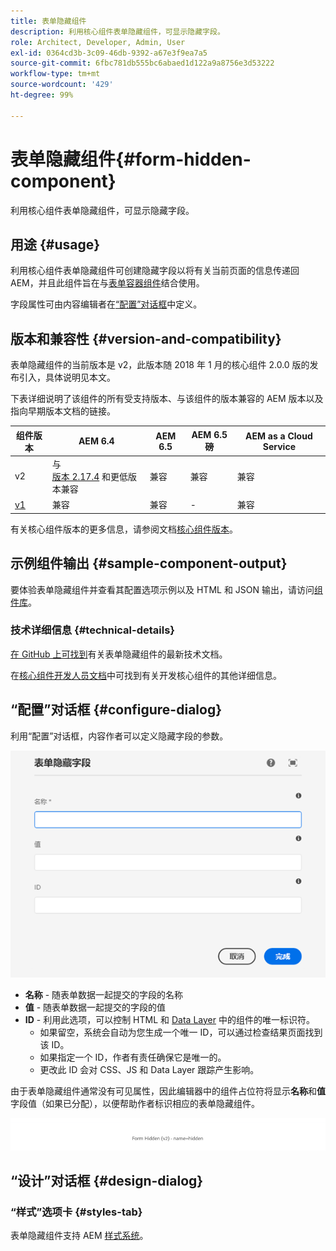 ```yaml
---
title: 表单隐藏组件
description: 利用核心组件表单隐藏组件，可显示隐藏字段。
role: Architect, Developer, Admin, User
exl-id: 0364cd3b-3c09-46db-9392-a67e3f9ea7a5
source-git-commit: 6fbc781db555bc6abaed1d122a9a8756e3d53222
workflow-type: tm+mt
source-wordcount: '429'
ht-degree: 99%

---
```


# 表单隐藏组件{#form-hidden-component}

利用核心组件表单隐藏组件，可显示隐藏字段。

## 用途 {#usage}

利用核心组件表单隐藏组件可创建隐藏字段以将有关当前页面的信息传递回 AEM，并且此组件旨在与[表单容器组件](form-container.md)结合使用。

字段属性可由内容编辑者在[“配置”对话框](form-hidden.md)中定义。

## 版本和兼容性 {#version-and-compatibility}

表单隐藏组件的当前版本是 v2，此版本随 2018 年 1 月的核心组件 2.0.0 版的发布引入，具体说明见本文。

下表详细说明了该组件的所有受支持版本、与该组件的版本兼容的 AEM 版本以及指向早期版本文档的链接。

| 组件版本 | AEM 6.4 | AEM 6.5 | AEM 6.5磅 | AEM as a Cloud Service |
|--- |--- |--- |---|---|
| v2 | 与<br>[版本 2.17.4](/help/versions.md) 和更低版本兼容 | 兼容 | 兼容 | 兼容 |
| [v1](/help/components/v1/form-hidden-v1.md) | 兼容 | 兼容 | - | 兼容 |

有关核心组件版本的更多信息，请参阅文档[核心组件版本](/help/versions.md)。

## 示例组件输出 {#sample-component-output}

要体验表单隐藏组件并查看其配置选项示例以及 HTML 和 JSON 输出，请访问[组件库](https://adobe.com/go/aem_cmp_library_form_hidden_cn)。

### 技术详细信息 {#technical-details}

[在 GitHub 上可找到](https://adobe.com/go/aem_cmp_tech_form_hidden_v2_cn)有关表单隐藏组件的最新技术文档。

在[核心组件开发人员文档](/help/developing/overview.md)中可找到有关开发核心组件的其他详细信息。

## “配置”对话框 {#configure-dialog}

利用“配置”对话框，内容作者可以定义隐藏字段的参数。

![表单隐藏的“编辑”对话框](/help/assets/form-hidden-edit.png)

* **名称** - 随表单数据一起提交的字段的名称
* **值** - 随表单数据一起提交的字段的值
* **ID** - 利用此选项，可以控制 HTML 和 [Data Layer](/help/developing/data-layer/overview.md) 中的组件的唯一标识符。
   * 如果留空，系统会自动为您生成一个唯一 ID，可以通过检查结果页面找到该 ID。
   * 如果指定一个 ID，作者有责任确保它是唯一的。
   * 更改此 ID 会对 CSS、JS 和 Data Layer 跟踪产生影响。

由于表单隐藏组件通常没有可见属性，因此编辑器中的组件占位符将显示&#x200B;**名称**&#x200B;和&#x200B;**值**&#x200B;字段值（如果已分配），以便帮助作者标识相应的表单隐藏组件。

![表单隐藏组件示例](/help/assets/form-hidden-example.png)

## “设计”对话框 {#design-dialog}

### “样式”选项卡 {#styles-tab}

表单隐藏组件支持 AEM [样式系统](/help/get-started/authoring.md#component-styling)。

